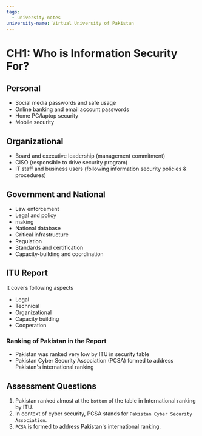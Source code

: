 ```yaml
---
tags:
  - university-notes
university-name: Virtual University of Pakistan
---
```


# CH1: Who is Information Security For?
## Personal
- Social media passwords and safe usage
- Online banking and email account passwords
- Home PC/laptop security
- Mobile security

## Organizational
- Board and executive leadership (management commitment)
- CISO (responsible to drive security program)
- IT staff and business users (following information security policies & procedures)

## Government and National
- Law enforcement  
- Legal and policy  
- making  
- National database  
- Critical infrastructure  
- Regulation  
- Standards and certification  
- Capacity-building and coordination

## ITU Report
It covers following aspects

- Legal
- Technical
- Organizational
- Capacity building
- Cooperation

### Ranking of Pakistan in the Report
- Pakistan was ranked very low by ITU in security table
- Pakistan Cyber Security Association (PCSA) formed to address Pakistan's international ranking

## Assessment Questions
1. Pakistan ranked almost at the `bottom` of the table in International ranking by ITU.
2. In context of cyber security, PCSA stands for `Pakistan Cyber Security Association`.
3. `PCSA` is formed to address Pakistan's international ranking.
